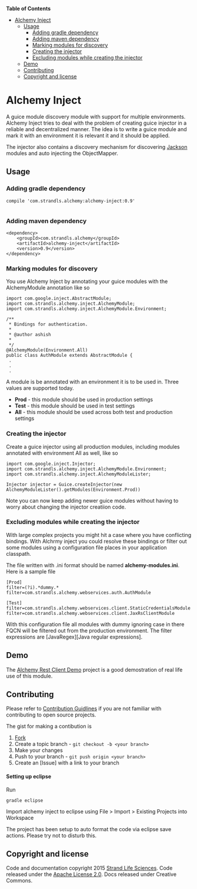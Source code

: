 **Table of Contents**

- [Alchemy Inject](#alchemy-inject)
  - [Usage](#usage)
    - [Adding gradle dependency](#adding-gradle-dependency)
    - [Adding maven dependency](#adding-maven-dependency)
    - [Marking modules for discovery](#marking-modules-for-discovery)
    - [Creating the injector](#creating-the-injector)
    - [Excluding modules while creating the injector](#excluding-modules-while-creating-the-injector)
  - [Demo](#demo)
  - [Contributing](#contributing)
  - [Copyright and license](#copyright-and-license)


# Alchemy Inject

A guice module discovery module with support for multiple environments. Alchemy Inject tries to deal with the problem of creating guice injector in a reliable and decentralized manner. The idea is to write a guice module and mark it with an environment it is relevant it and it should be applied.

The injector also contains a discovery mechanism for discovering [Jackson] modules and auto injecting the ObjectMapper.

## Usage

### Adding gradle dependency

```
compile 'com.strandls.alchemy:alchemy-inject:0.9'


```

### Adding maven dependency

```
<dependency>
	<groupId>com.strandls.alchemy</groupId>
	<artifactId>alchemy-inject</artifactId>
	<version>0.9</version>
</dependency>

```

### Marking modules for discovery

You use Alchemy Inject by annotating your guice modules with the AlchemyModule annotation like so

```
import com.google.inject.AbstractModule;
import com.strandls.alchemy.inject.AlchemyModule;
import com.strandls.alchemy.inject.AlchemyModule.Environment;

/**
 * Bindings for authentication.
 *
 * @author ashish
 *
 */
@AlchemyModule(Environment.All)
public class AuthModule extends AbstractModule {
 .
 .
 .
```

A module is be annotated with an environment it is to be used in. Three values are supported today.

 - **Prod** - this module should be used in production settings
 - **Test** - this module should be used in test settings
 - **All** - this module should be used across both test and production settings

### Creating the injector

Create a guice injector using all production modules, including modules annotated with environment All as well, like so

```
import com.google.inject.Injector;
import com.strandls.alchemy.inject.AlchemyModule.Environment;
import com.strandls.alchemy.inject.AlchemyModuleLister;

Injector injector = Guice.createInjector(new AlchemyModuleLister().getModules(Environment.Prod))
```

Note you can now keep adding newer guice modules without having to worry about changing the injector creatiion code.

### Excluding modules while creating the injector

With large complex projects you might hit a case where you have conflicting bindings. With Alchrmy inject you could resolve these bindings or filter out some modules using a configuration file places in your application classpath.

The file written with .ini format should be named **alchemy-modules.ini**. Here is a sample file

```
[Prod]
filter=(?i).*dummy.*
filter=com.strandls.alchemy.webservices.auth.AuthModule

[Test]
filter=com.strandls.alchemy.webservices.client.StaticCredentialsModule
filter=com.strandls.alchemy.webservices.client.JaxRsClientModule

```

With this configuration file all modules with dummy ignoring case in there FQCN will be filtered out from the production environment. The filter expressions are [JavaRegex][Java regular expressions].


## Demo

The [Alchemy Rest Client Demo][ARCDemo] project is a good demostration of real life use of this module.

## Contributing



Please refer to [Contribution Guidlines][Contrib] if you are not familiar with contributing to open source projects.

The gist for making a contibution is

1. [Fork]
2. Create a topic branch - `git checkout -b <your branch>`
3. Make your changes
4. Push to your branch - `git push origin <your branch>`
5. Create an [Issue] with a link to your branch

#### Setting up eclipse
Run
```
gradle eclipse
```

Import alchemy inject to eclipse using File > Import > Existing Projects into Workspace

The project has been setup to auto format the code via eclipse save actions. Please try not to disturb this.


## Copyright and license

Code and documentation copyright 2015 [Strand Life Sciences]. Code released under the [Apache License 2.0]. Docs released under Creative Commons.

[ARCDemo]:https://github.com/strandls/alchemy-rest-client-demo/
[Alchemy Inject]:https://github.com/strandls/alchemy-inject/
[Apache License 2.0]:http://www.apache.org/licenses/LICENSE-2.0.html
[Strand Life Sciences]:http://www.strandls.com/
[Fork]: http://help.github.com/forking/
[Issues]: https://github.com/strandls/alchemy-rest-client-demo/issues
[Contrib]: https://guides.github.com/activities/contributing-to-open-source/
[Jackson]: https://github.com/FasterXML/jackson
[JavaRegex]: http://docs.oracle.com/javase/7/docs/api/java/util/regex/Pattern.html

